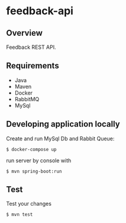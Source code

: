# feedback-api 

## Overview
Feedback REST API.

## Requirements
- Java
- Maven
- Docker
- RabbitMQ
- MySql

## Developing application locally
Create and run MySql Db and Rabbit Queue:
``` 
$ docker-compose up
```
run server by console with
```
$ mvn spring-boot:run
```

## Test
Test your changes
```
$ mvn test
```
